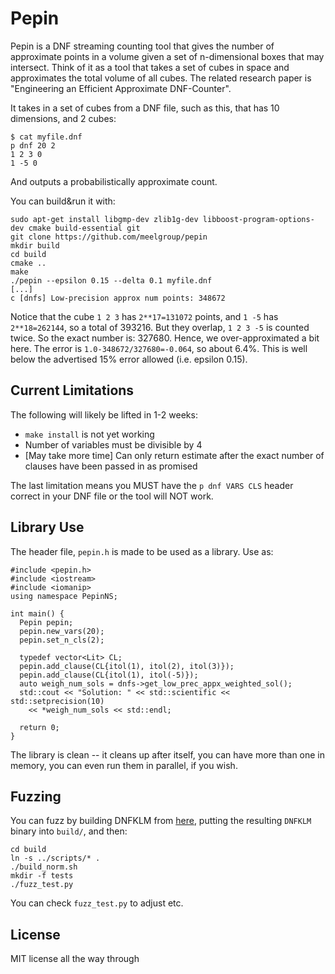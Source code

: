# Pepin

Pepin is a DNF streaming counting tool that gives the number of approximate points in a volume given a set of n-dimensional boxes that may intersect. Think of it as a tool that takes a set of cubes in space and approximates the total volume of all cubes. The related research paper is "Engineering an Efficient Approximate DNF-Counter".

It takes in a set of cubes from a DNF file, such as this, that has 10 dimensions, and 2 cubes:

```
$ cat myfile.dnf
p dnf 20 2
1 2 3 0
1 -5 0
```

And outputs a probabilistically approximate count.

You can build&run it with:

```
sudo apt-get install libgmp-dev zlib1g-dev libboost-program-options-dev cmake build-essential git
git clone https://github.com/meelgroup/pepin
mkdir build
cd build
cmake ..
make
./pepin --epsilon 0.15 --delta 0.1 myfile.dnf
[...]
c [dnfs] Low-precision approx num points: 348672
```

Notice that the cube `1 2 3` has `2**17=131072` points, and `1 -5` has `2**18=262144`, so a total of 393216. But they overlap, `1 2 3 -5` is counted twice. So the exact number is: 327680. Hence, we over-approximated a bit here. The error is `1.0-348672/327680=-0.064`, so about 6.4%. This is well below the advertised 15% error allowed (i.e. epsilon 0.15).


## Current Limitations

The following will likely be lifted in 1-2 weeks:
* `make install` is not yet working
* Number of variables must be divisible by 4
* [May take more time] Can only return estimate after the exact number of clauses have been passed in as promised

The last limitation means you MUST have the `p dnf VARS CLS` header correct in your DNF file or the tool will NOT work.

## Library Use

The header file, `pepin.h` is made to be used as a library. Use as:
```
#include <pepin.h>
#include <iostream>
#include <iomanip>
using namespace PepinNS;

int main() {
  Pepin pepin;
  pepin.new_vars(20);
  pepin.set_n_cls(2);

  typedef vector<Lit> CL;
  pepin.add_clause(CL{itol(1), itol(2), itol(3)});
  pepin.add_clause(CL{itol(1), itol(-5)});
  auto weigh_num_sols = dnfs->get_low_prec_appx_weighted_sol();
  std::cout << "Solution: " << std::scientific << std::setprecision(10)
    << *weigh_num_sols << std::endl;

  return 0;
}
```

The library is clean -- it cleans up after itself, you can have more than one in memory, you can even run them in parallel, if you wish.

## Fuzzing

You can fuzz by building DNFKLM from [here](https://gitlab.com/Shrotri/DNF_Counting/), putting the resulting `DNFKLM` binary into `build/`, and then:

```
cd build
ln -s ../scripts/* .
./build_norm.sh
mkdir -f tests
./fuzz_test.py
```

You can check `fuzz_test.py` to adjust etc.

## License
MIT license all the way through
